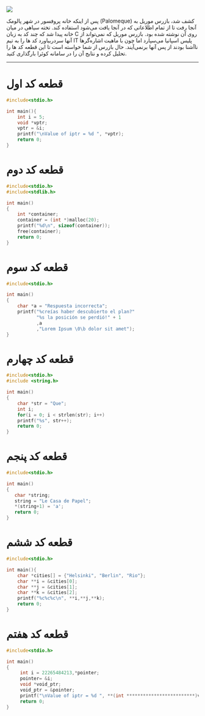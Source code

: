 ![](http://bayanbox.ir/download/6409398319488362870/vlcsnap-2020-11-29-13h43m59s843.png)

پس از اینکه خانه پروفسور در شهر پالومک (Palomeque) کشف شد، بازرس موریل به آنجا رفت تا از تمام اطلاعاتی که در آنجا یافت می‌شود استفاده کند.
تخته سیاهی در میان خانه پیدا شد که چند کد به زبان C روی آن نوشته شده بود. بازرس موریل که نمی‌تواند از آنها سردربیاورد کد ها را به تیم IT پلیس اسپانیا می‌سپارد اما چون با ماهیت اشاره‌گرها ناآشنا بودند از پس آنها برنمی‌آیند. حال بازرس از شما خواسته است تا این قطعه کد ها را تحلیل کرده و نتایج آن‌ را در سامانه کوئرا بارگذاری کنید. 

----------

# قطعه کد اول

```C
#include<stdio.h>

int main(){
	int i = 5;
	void *vptr; 
	vptr = &i;
	printf("\nValue of iptr = %d ", *vptr); 
	return 0;
}
```

# قطعه کد دوم

```C
#include<stdio.h>
#include<stdlib.h>

int main()
{
	int *container;
	container = (int *)malloc(20);
	printf("%d\n", sizeof(container));
	free(container);
	return 0;
}
```

# قطعه کد سوم 

```C
#include<stdio.h>

int main()
{
	char *a = "Respuesta incorrecta";
	printf("%creías haber descubierto el plan?"
	       "%s la posición se perdió!" + 1
	       ,a
	       ,"Lorem Ipsum \0\b dolor sit amet");
}
```

# قطعه کد چهارم

```C
#include<stdio.h>
#include <string.h>

int main()
{
	char *str = "Que";
	int i;
	for(i = 0; i < strlen(str); i++)
	printf("%s", str++);
	return 0;
}
```

# قطعه کد پنجم

```C
#include<stdio.h>

int main() 
{ 
   char *string;  
   string = "Le Casa de Papel";      
   *(string+1) = 'a';  
   return 0; 
} 
```

# قطعه کد ششم

```C
#include<stdio.h>

int main(){
    char *cities[] = {"Helsinki", "Berlin", "Rio"};
    char **i = &cities[0];
    char **j = &cities[1];
    char **k = &cities[2];
    printf("%c%c%c\n", **i,**j,**k);
    return 0;
}
```

# قطعه کد هفتم 

```C
#include<stdio.h>

int main()
{
	 int i = 22265484213,*pointer;
	 pointer= &i;
	 void *void_ptr; 
	 void_ptr = &pointer;
	 printf("\nValue of iptr = %d ", **(int *************************)void_ptr);
	 return 0;
}
```